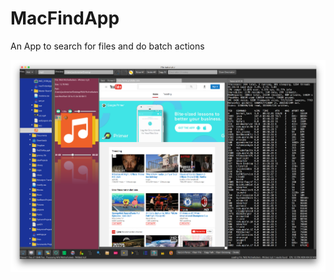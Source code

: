 # MacFindApp

An App to search for files and do batch actions

![multiple panes in file automator app](/fileAutomatorScreenshot1.png)
